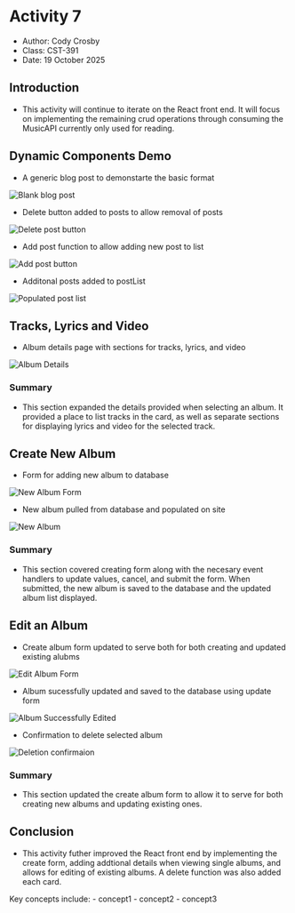 # Activity 7

 - Author:  Cody Crosby
 - Class: CST-391
 - Date:  19 October 2025

## Introduction

 - This activity will continue to iterate on the React front end. It will focus on implementing the remaining crud operations through consuming the MusicAPI currently only used for reading.

## Dynamic Components Demo

 - A generic blog post to demonstarte the basic format
  
 ![Blank blog post](images/blankBlog.png)

 - Delete button added to posts to allow removal of posts

 ![Delete post button](images/deletePost.png)

 - Add post function to allow adding new post to list
 
 ![Add post button](images/addPost.png)

 - Additonal posts added to postList

 ![Populated post list](images/postList.png)

## Tracks, Lyrics and Video

 - Album details page with sections for tracks, lyrics, and video
  
 ![Album Details](images/albumDeatils.png)

### Summary

 - This section expanded the details provided when selecting an album. It provided a place to list tracks in the card, as well as separate sections for displaying lyrics and video for the selected track.

## Create New Album

 - Form for adding new album to database
  
 ![New Album Form](images/newAlbumForm.png)

 - New album pulled from database and populated on site

 ![New Album](images/newAlbum.png)

 ### Summary
 
 - This section covered creating form along with the necesary event handlers to update values, cancel, and submit the form. When submitted, the new album is saved to the database and the updated album list displayed.

## Edit an Album

 - Create album form updated to serve both for both creating and updated existing alubms
  
 ![Edit Album Form](images/editAlbumForm.png)

 - Album sucessfully updated and saved to the database using update form

 ![Album Successfully Edited](images/editAlbum.PNG)

 - Confirmation to delete selected album

 ![Deletion confirmaion](images/deleteAlbum.png)

 ### Summary
 
 - This section updated the create album form to allow it to serve for both creating new albums and updating existing ones.
  
## Conclusion

 - This activity futher improved the React front end by implementing the create form, adding addtional details when viewing single albums, and allows for editing of existing albums. A delete function was also added each card.
  
  Key concepts include:
    - concept1
    - concept2
    - concept3